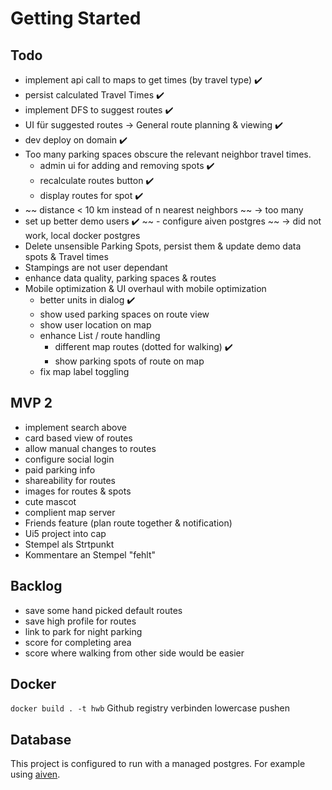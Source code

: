 # Getting Started

## Todo

- implement api call to maps to get times (by travel type) ✔️
- persist calculated Travel Times ✔️
- implement DFS to suggest routes ✔️
- UI für suggested routes -> General route planning & viewing ✔️
- dev deploy on domain ✔️
- Too many parking spaces obscure the relevant neighbor travel times.
  - admin ui for adding and removing spots ✔️
  - recalculate routes button ✔️
  - display routes for spot ✔️
- ~~ distance < 10 km instead of  n nearest neighbors ~~ -> too many
- set up better demo users ✔️
~~ - configure aiven postgres ~~ -> did not work, local docker postgres
- Delete unsensible Parking Spots, persist them & update demo data spots & Travel times
- Stampings are not user dependant
- enhance data quality, parking spaces & routes
- Mobile optimization & UI overhaul with mobile optimization
    - better units in dialog ✔️
    - show used parking spaces on route view
    - show user location on map
    - enhance List / route handling
      - different map routes (dotted for walking) ✔️
      - show parking spots of route on map
    - fix map label toggling 

## MVP 2

- implement search above
- card based view of routes
- allow manual changes to routes
- configure social login
- paid parking info
- shareability for routes
- images for routes & spots
- cute mascot
- complient map server
- Friends feature (plan route together & notification)
- Ui5 project into cap
- Stempel als Strtpunkt
- Kommentare an Stempel "fehlt"

## Backlog
- save some hand picked default routes
- save high profile for routes
- link to park for night parking
- score for completing area
- score where walking from other side would be easier

## Docker 

`docker build . -t hwb`
Github registry verbinden
lowercase pushen

## Database

This project is configured to run with a managed postgres. For example using [aiven](https://console.aiven.io/).
